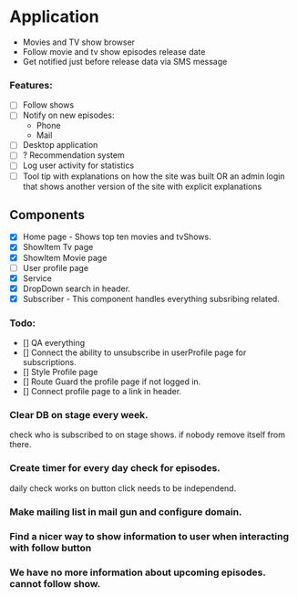 # Application
  * Movies and TV show browser
  * Follow movie and tv show episodes release date
  * Get notified just before release data via SMS message

### Features:
* [ ] Follow shows
* [ ]  Notify on new episodes: 
	* Phone
	* Mail
* [ ]  Desktop application
* [ ] ? Recommendation system
* [ ] Log user activity for statistics
* [ ] Tool tip with explanations on how the site was built
		OR an admin login that shows another version of the site with explicit explanations

## Components
* [x] Home page - Shows top ten movies and tvShows.
* [x] ShowItem Tv page
* [x] ShowItem Movie page
* [ ] User profile page
* [x] Service
* [x] DropDown search in header.
* [x] Subscriber - This component handles everything subsribing related.

### Todo:
* [] QA everything
* [] Connect the ability to unsubscribe in userProfile page for subscriptions.
* [] Style Profile page
* [] Route Guard the profile page if not logged in.
* [] Connect profile page to a link in header.
 
### Clear DB on stage every week.
check who is subscribed to on stage shows. if nobody remove itself from there.

### Create timer for every day check for episodes.
daily check works on button click needs to be independend.

### Make mailing list in mail gun and configure domain.

### Find a nicer way to show information to user when interacting with follow button

### We have no more information about upcoming episodes. cannot follow show.



